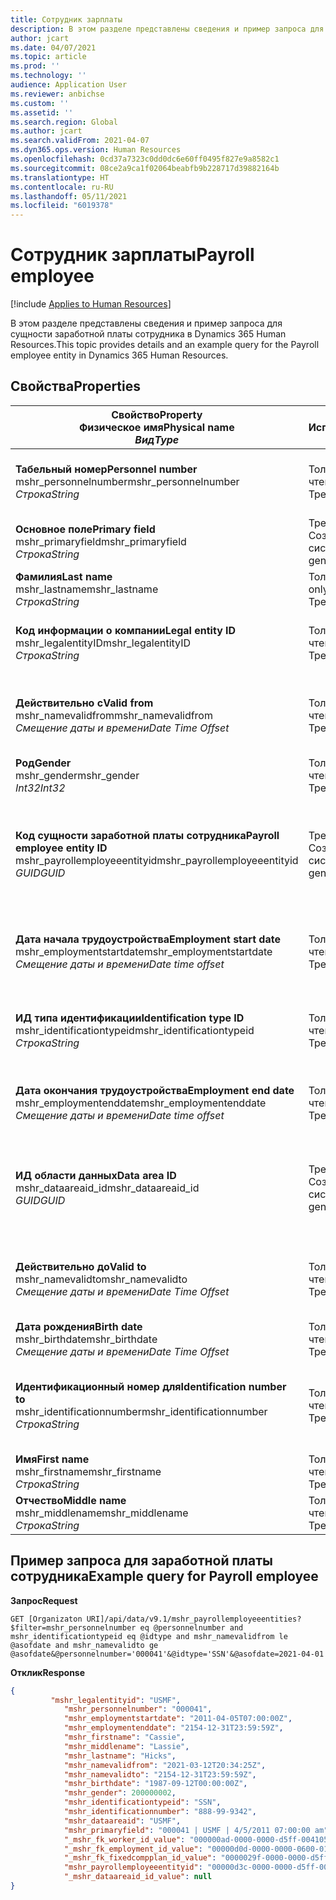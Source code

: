 ```yaml
---
title: Сотрудник зарплаты
description: В этом разделе представлены сведения и пример запроса для сущности заработной платы сотрудника в Dynamics 365 Human Resources.
author: jcart
ms.date: 04/07/2021
ms.topic: article
ms.prod: ''
ms.technology: ''
audience: Application User
ms.reviewer: anbichse
ms.custom: ''
ms.assetid: ''
ms.search.region: Global
ms.author: jcart
ms.search.validFrom: 2021-04-07
ms.dyn365.ops.version: Human Resources
ms.openlocfilehash: 0cd37a7323c0dd0dc6e60ff0495f827e9a8582c1
ms.sourcegitcommit: 08ce2a9ca1f02064beabfb9b228717d39882164b
ms.translationtype: HT
ms.contentlocale: ru-RU
ms.lasthandoff: 05/11/2021
ms.locfileid: "6019378"
---
```

# <a name="payroll-employee"></a><span data-ttu-id="83147-103">Сотрудник зарплаты</span><span class="sxs-lookup"><span data-stu-id="83147-103">Payroll employee</span></span>

[!include [Applies to Human Resources](../includes/applies-to-hr.md)]

<span data-ttu-id="83147-104">В этом разделе представлены сведения и пример запроса для сущности заработной платы сотрудника в Dynamics 365 Human Resources.</span><span class="sxs-lookup"><span data-stu-id="83147-104">This topic provides details and an example query for the Payroll employee entity in Dynamics 365 Human Resources.</span></span>

## <a name="properties"></a><span data-ttu-id="83147-105">Свойства</span><span class="sxs-lookup"><span data-stu-id="83147-105">Properties</span></span>

| <span data-ttu-id="83147-106">Свойство</span><span class="sxs-lookup"><span data-stu-id="83147-106">Property</span></span><br><span data-ttu-id="83147-107">**Физическое имя**</span><span class="sxs-lookup"><span data-stu-id="83147-107">**Physical name**</span></span><br><span data-ttu-id="83147-108">**_Вид_**</span><span class="sxs-lookup"><span data-stu-id="83147-108">**_Type_**</span></span> | <span data-ttu-id="83147-109">Использование</span><span class="sxs-lookup"><span data-stu-id="83147-109">Use</span></span> | <span data-ttu-id="83147-110">описание</span><span class="sxs-lookup"><span data-stu-id="83147-110">Description</span></span> |
| --- | --- | --- |
| <span data-ttu-id="83147-111">**Табельный номер**</span><span class="sxs-lookup"><span data-stu-id="83147-111">**Personnel number**</span></span><br><span data-ttu-id="83147-112">mshr_personnelnumber</span><span class="sxs-lookup"><span data-stu-id="83147-112">mshr_personnelnumber</span></span><br><span data-ttu-id="83147-113">*Строка*</span><span class="sxs-lookup"><span data-stu-id="83147-113">*String*</span></span> | <span data-ttu-id="83147-114">Только для чтения</span><span class="sxs-lookup"><span data-stu-id="83147-114">Read-only</span></span><br><span data-ttu-id="83147-115">Требуется</span><span class="sxs-lookup"><span data-stu-id="83147-115">Required</span></span> | <span data-ttu-id="83147-116">Уникальный табельный номер для сотрудника.</span><span class="sxs-lookup"><span data-stu-id="83147-116">The employee's unique personnel number.</span></span> |
| <span data-ttu-id="83147-117">**Основное поле**</span><span class="sxs-lookup"><span data-stu-id="83147-117">**Primary field**</span></span><br><span data-ttu-id="83147-118">mshr_primaryfield</span><span class="sxs-lookup"><span data-stu-id="83147-118">mshr_primaryfield</span></span><br><span data-ttu-id="83147-119">*Строка*</span><span class="sxs-lookup"><span data-stu-id="83147-119">*String*</span></span> | <span data-ttu-id="83147-120">Требуется</span><span class="sxs-lookup"><span data-stu-id="83147-120">Required</span></span><br><span data-ttu-id="83147-121">Создано системой</span><span class="sxs-lookup"><span data-stu-id="83147-121">System generated</span></span> |  |
| <span data-ttu-id="83147-122">**Фамилия**</span><span class="sxs-lookup"><span data-stu-id="83147-122">**Last name**</span></span><br><span data-ttu-id="83147-123">mshr_lastname</span><span class="sxs-lookup"><span data-stu-id="83147-123">mshr_lastname</span></span><br><span data-ttu-id="83147-124">*Строка*</span><span class="sxs-lookup"><span data-stu-id="83147-124">*String*</span></span> | <span data-ttu-id="83147-125">Только чтение</span><span class="sxs-lookup"><span data-stu-id="83147-125">Read only</span></span><br><span data-ttu-id="83147-126">Требуется</span><span class="sxs-lookup"><span data-stu-id="83147-126">Required</span></span> | <span data-ttu-id="83147-127">Фамилия сотрудника.</span><span class="sxs-lookup"><span data-stu-id="83147-127">Employee last name.</span></span> |
| <span data-ttu-id="83147-128">**Код информации о компании**</span><span class="sxs-lookup"><span data-stu-id="83147-128">**Legal entity ID**</span></span><br><span data-ttu-id="83147-129">mshr_legalentityID</span><span class="sxs-lookup"><span data-stu-id="83147-129">mshr_legalentityID</span></span><br><span data-ttu-id="83147-130">*Строка*</span><span class="sxs-lookup"><span data-stu-id="83147-130">*String*</span></span> | <span data-ttu-id="83147-131">Только для чтения</span><span class="sxs-lookup"><span data-stu-id="83147-131">Read-only</span></span><br><span data-ttu-id="83147-132">Требуется</span><span class="sxs-lookup"><span data-stu-id="83147-132">Required</span></span> | <span data-ttu-id="83147-133">Указывает юридическое лицо (компанию).</span><span class="sxs-lookup"><span data-stu-id="83147-133">Specifies the legal entity (company).</span></span> |
| <span data-ttu-id="83147-134">**Действительно с**</span><span class="sxs-lookup"><span data-stu-id="83147-134">**Valid from**</span></span><br><span data-ttu-id="83147-135">mshr_namevalidfrom</span><span class="sxs-lookup"><span data-stu-id="83147-135">mshr_namevalidfrom</span></span><br><span data-ttu-id="83147-136">*Смещение даты и времени*</span><span class="sxs-lookup"><span data-stu-id="83147-136">*Date Time Offset*</span></span> | <span data-ttu-id="83147-137">Только для чтения</span><span class="sxs-lookup"><span data-stu-id="83147-137">Read-only</span></span> <br><span data-ttu-id="83147-138">Требуется</span><span class="sxs-lookup"><span data-stu-id="83147-138">Required</span></span> | <span data-ttu-id="83147-139">Дата, с которой действительны сведения о сотруднике.</span><span class="sxs-lookup"><span data-stu-id="83147-139">Date the employee information is valid from.</span></span>  |
| <span data-ttu-id="83147-140">**Род**</span><span class="sxs-lookup"><span data-stu-id="83147-140">**Gender**</span></span><br><span data-ttu-id="83147-141">mshr_gender</span><span class="sxs-lookup"><span data-stu-id="83147-141">mshr_gender</span></span><br><span data-ttu-id="83147-142">*Int32*</span><span class="sxs-lookup"><span data-stu-id="83147-142">*Int32*</span></span> | <span data-ttu-id="83147-143">Только для чтения</span><span class="sxs-lookup"><span data-stu-id="83147-143">Read-only</span></span><br><span data-ttu-id="83147-144">Требуется</span><span class="sxs-lookup"><span data-stu-id="83147-144">Required</span></span> | <span data-ttu-id="83147-145">Пол сотрудника.</span><span class="sxs-lookup"><span data-stu-id="83147-145">The employee's gender.</span></span> |
| <span data-ttu-id="83147-146">**Код сущности заработной платы сотрудника**</span><span class="sxs-lookup"><span data-stu-id="83147-146">**Payroll employee entity ID**</span></span><br><span data-ttu-id="83147-147">mshr_payrollemployeeentityid</span><span class="sxs-lookup"><span data-stu-id="83147-147">mshr_payrollemployeeentityid</span></span><br><span data-ttu-id="83147-148">*GUID*</span><span class="sxs-lookup"><span data-stu-id="83147-148">*GUID*</span></span> | <span data-ttu-id="83147-149">Требуется</span><span class="sxs-lookup"><span data-stu-id="83147-149">Required</span></span><br><span data-ttu-id="83147-150">Создано системой</span><span class="sxs-lookup"><span data-stu-id="83147-150">System generated</span></span> | <span data-ttu-id="83147-151">Создаваемое системой значение GUID для уникальной идентификации сотрудника.</span><span class="sxs-lookup"><span data-stu-id="83147-151">A system-generated GUID value to uniquely identify the employee.</span></span> |
| <span data-ttu-id="83147-152">**Дата начала трудоустройства**</span><span class="sxs-lookup"><span data-stu-id="83147-152">**Employment start date**</span></span><br><span data-ttu-id="83147-153">mshr_employmentstartdate</span><span class="sxs-lookup"><span data-stu-id="83147-153">mshr_employmentstartdate</span></span><br><span data-ttu-id="83147-154">*Смещение даты и времени*</span><span class="sxs-lookup"><span data-stu-id="83147-154">*Date time offset*</span></span> | <span data-ttu-id="83147-155">Только для чтения</span><span class="sxs-lookup"><span data-stu-id="83147-155">Read-only</span></span><br><span data-ttu-id="83147-156">Требуется</span><span class="sxs-lookup"><span data-stu-id="83147-156">Required</span></span> | <span data-ttu-id="83147-157">Дата начала занятости сотрудника.</span><span class="sxs-lookup"><span data-stu-id="83147-157">The start date of the employee's employment.</span></span> |
| <span data-ttu-id="83147-158">**ИД типа идентификации**</span><span class="sxs-lookup"><span data-stu-id="83147-158">**Identification type ID**</span></span><br><span data-ttu-id="83147-159">mshr_identificationtypeid</span><span class="sxs-lookup"><span data-stu-id="83147-159">mshr_identificationtypeid</span></span><br><span data-ttu-id="83147-160">*Строка*</span><span class="sxs-lookup"><span data-stu-id="83147-160">*String*</span></span> |<span data-ttu-id="83147-161">Только для чтения</span><span class="sxs-lookup"><span data-stu-id="83147-161">Read-only</span></span><br><span data-ttu-id="83147-162">Требуется</span><span class="sxs-lookup"><span data-stu-id="83147-162">Required</span></span> | <span data-ttu-id="83147-163">Тип идентификации, определенный для сотрудника.</span><span class="sxs-lookup"><span data-stu-id="83147-163">The identification type defined for the employee.</span></span> |
| <span data-ttu-id="83147-164">**Дата окончания трудоустройства**</span><span class="sxs-lookup"><span data-stu-id="83147-164">**Employment end date**</span></span><br><span data-ttu-id="83147-165">mshr_employmentenddate</span><span class="sxs-lookup"><span data-stu-id="83147-165">mshr_employmentenddate</span></span><br><span data-ttu-id="83147-166">*Смещение даты и времени*</span><span class="sxs-lookup"><span data-stu-id="83147-166">*Date time offset*</span></span> | <span data-ttu-id="83147-167">Только для чтения</span><span class="sxs-lookup"><span data-stu-id="83147-167">Read-only</span></span><br><span data-ttu-id="83147-168">Требуется</span><span class="sxs-lookup"><span data-stu-id="83147-168">Required</span></span> |<span data-ttu-id="83147-169">Дата окончания занятости сотрудника.</span><span class="sxs-lookup"><span data-stu-id="83147-169">The end of the employee's employment.</span></span>  |
| <span data-ttu-id="83147-170">**ИД области данных**</span><span class="sxs-lookup"><span data-stu-id="83147-170">**Data area ID**</span></span><br><span data-ttu-id="83147-171">mshr_dataareaid_id</span><span class="sxs-lookup"><span data-stu-id="83147-171">mshr_dataareaid_id</span></span><br><span data-ttu-id="83147-172">*GUID*</span><span class="sxs-lookup"><span data-stu-id="83147-172">*GUID*</span></span> | <span data-ttu-id="83147-173">Требуется</span><span class="sxs-lookup"><span data-stu-id="83147-173">Required</span></span> <br><span data-ttu-id="83147-174">Создано системой</span><span class="sxs-lookup"><span data-stu-id="83147-174">System generated</span></span> | <span data-ttu-id="83147-175">Созданное системой значение GUID, идентифицирующее юридическое лицо (компанию).</span><span class="sxs-lookup"><span data-stu-id="83147-175">System-generated GUID value identifying the legal entity (company).</span></span> |
| <span data-ttu-id="83147-176">**Действительно до**</span><span class="sxs-lookup"><span data-stu-id="83147-176">**Valid to**</span></span><br><span data-ttu-id="83147-177">mshr_namevalidto</span><span class="sxs-lookup"><span data-stu-id="83147-177">mshr_namevalidto</span></span><br><span data-ttu-id="83147-178">*Смещение даты и времени*</span><span class="sxs-lookup"><span data-stu-id="83147-178">*Date Time Offset*</span></span> |  <span data-ttu-id="83147-179">Только для чтения</span><span class="sxs-lookup"><span data-stu-id="83147-179">Read-only</span></span><br><span data-ttu-id="83147-180">Требуется</span><span class="sxs-lookup"><span data-stu-id="83147-180">Required</span></span> | <span data-ttu-id="83147-181">Дата, до которой действительны сведения о сотруднике.</span><span class="sxs-lookup"><span data-stu-id="83147-181">Date the employee information is valid to.</span></span> |
| <span data-ttu-id="83147-182">**Дата рождения**</span><span class="sxs-lookup"><span data-stu-id="83147-182">**Birth date**</span></span><br><span data-ttu-id="83147-183">mshr_birthdate</span><span class="sxs-lookup"><span data-stu-id="83147-183">mshr_birthdate</span></span><br><span data-ttu-id="83147-184">*Смещение даты и времени*</span><span class="sxs-lookup"><span data-stu-id="83147-184">*Date Time Offset*</span></span> | <span data-ttu-id="83147-185">Только для чтения</span><span class="sxs-lookup"><span data-stu-id="83147-185">Read-only</span></span> <br><span data-ttu-id="83147-186">Требуется</span><span class="sxs-lookup"><span data-stu-id="83147-186">Required</span></span> | <span data-ttu-id="83147-187">Дата рождения сотрудника</span><span class="sxs-lookup"><span data-stu-id="83147-187">The employee's birth date</span></span> |
| <span data-ttu-id="83147-188">**Идентификационный номер для**</span><span class="sxs-lookup"><span data-stu-id="83147-188">**Identification number to**</span></span><br><span data-ttu-id="83147-189">mshr_identificationnumber</span><span class="sxs-lookup"><span data-stu-id="83147-189">mshr_identificationnumber</span></span><br><span data-ttu-id="83147-190">*Строка*</span><span class="sxs-lookup"><span data-stu-id="83147-190">*String*</span></span> | <span data-ttu-id="83147-191">Только для чтения</span><span class="sxs-lookup"><span data-stu-id="83147-191">Read-only</span></span> <br><span data-ttu-id="83147-192">Требуется</span><span class="sxs-lookup"><span data-stu-id="83147-192">Required</span></span> |<span data-ttu-id="83147-193">Идентификационный номер, определенный для сотрудника.</span><span class="sxs-lookup"><span data-stu-id="83147-193">The identification number defined for the employee.</span></span>  |
| <span data-ttu-id="83147-194">**Имя**</span><span class="sxs-lookup"><span data-stu-id="83147-194">**First name**</span></span><br><span data-ttu-id="83147-195">mshr_firstname</span><span class="sxs-lookup"><span data-stu-id="83147-195">mshr_firstname</span></span><br><span data-ttu-id="83147-196">*Строка*</span><span class="sxs-lookup"><span data-stu-id="83147-196">*String*</span></span> | <span data-ttu-id="83147-197">Только для чтения</span><span class="sxs-lookup"><span data-stu-id="83147-197">Read-only</span></span><br><span data-ttu-id="83147-198">Требуется</span><span class="sxs-lookup"><span data-stu-id="83147-198">Required</span></span> | <span data-ttu-id="83147-199">Имя сотрудника.</span><span class="sxs-lookup"><span data-stu-id="83147-199">Employee first name.</span></span> |
| <span data-ttu-id="83147-200">**Отчество**</span><span class="sxs-lookup"><span data-stu-id="83147-200">**Middle name**</span></span><br><span data-ttu-id="83147-201">mshr_middlename</span><span class="sxs-lookup"><span data-stu-id="83147-201">mshr_middlename</span></span><br><span data-ttu-id="83147-202">*Строка*</span><span class="sxs-lookup"><span data-stu-id="83147-202">*String*</span></span> | <span data-ttu-id="83147-203">Только для чтения</span><span class="sxs-lookup"><span data-stu-id="83147-203">Read-only</span></span><br><span data-ttu-id="83147-204">Требуется</span><span class="sxs-lookup"><span data-stu-id="83147-204">Required</span></span> |<span data-ttu-id="83147-205">Отчество сотрудника.</span><span class="sxs-lookup"><span data-stu-id="83147-205">Employee middle name.</span></span>  |

## <a name="example-query-for-payroll-employee"></a><span data-ttu-id="83147-206">Пример запроса для заработной платы сотрудника</span><span class="sxs-lookup"><span data-stu-id="83147-206">Example query for Payroll employee</span></span>

<span data-ttu-id="83147-207">**Запрос**</span><span class="sxs-lookup"><span data-stu-id="83147-207">**Request**</span></span>

```http
GET [Organizaton URI]/api/data/v9.1/mshr_payrollemployeeentities?$filter=mshr_personnelnumber eq @personnelnumber and mshr_identificationtypeid eq @idtype and mshr_namevalidfrom le @asofdate and mshr_namevalidto ge @asofdate&@personnelnumber='000041'&@idtype='SSN'&@asofdate=2021-04-01
```

<span data-ttu-id="83147-208">**Отклик**</span><span class="sxs-lookup"><span data-stu-id="83147-208">**Response**</span></span>

```json
{
         "mshr_legalentityid": "USMF",
            "mshr_personnelnumber": "000041",
            "mshr_employmentstartdate": "2011-04-05T07:00:00Z",
            "mshr_employmentenddate": "2154-12-31T23:59:59Z",
            "mshr_firstname": "Cassie",
            "mshr_middlename": "Lassie",
            "mshr_lastname": "Hicks",
            "mshr_namevalidfrom": "2021-03-12T20:34:25Z",
            "mshr_namevalidto": "2154-12-31T23:59:59Z",
            "mshr_birthdate": "1987-09-12T00:00:00Z",
            "mshr_gender": 200000002,
            "mshr_identificationtypeid": "SSN",
            "mshr_identificationnumber": "888-99-9342",
            "mshr_dataareaid": "USMF",
            "mshr_primaryfield": "000041 | USMF | 4/5/2011 07:00:00 am",
            "_mshr_fk_worker_id_value": "000000ad-0000-0000-d5ff-004105000000",
            "_mshr_fk_employment_id_value": "00000d0d-0000-0000-0600-014105000000",
            "_mshr_fk_fixedcompplan_id_value": "0000029f-0000-0000-d5ff-004105000000",
            "mshr_payrollemployeeentityid": "00000d3c-0000-0000-d5ff-004105000000",
            "_mshr_dataareaid_id_value": null
}
```
